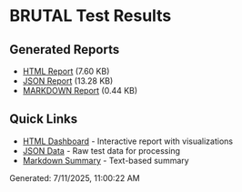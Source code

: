 # BRUTAL Test Results

## Generated Reports

- [HTML Report](report.html) (7.60 KB)
- [JSON Report](report.json) (13.28 KB)
- [MARKDOWN Report](report.md) (0.44 KB)

## Quick Links

- [HTML Dashboard](report.html) - Interactive report with visualizations
- [JSON Data](report.json) - Raw test data for processing
- [Markdown Summary](report.md) - Text-based summary

Generated: 7/11/2025, 11:00:22 AM
